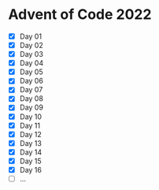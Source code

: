 # Advent of Code 2022

- [X] Day 01
- [X] Day 02
- [X] Day 03
- [X] Day 04
- [X] Day 05
- [X] Day 06
- [X] Day 07
- [X] Day 08
- [X] Day 09
- [X] Day 10
- [X] Day 11
- [X] Day 12
- [X] Day 13
- [X] Day 14
- [X] Day 15
- [X] Day 16
- [ ] ...
